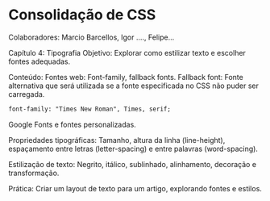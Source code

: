 # Consolidação de CSS

Colaboradores: Marcio Barcellos, Igor ...., Felipe...


Capítulo 4: Tipografia
Objetivo: Explorar como estilizar texto e escolher fontes adequadas.

Conteúdo:
Fontes web: Font-family, fallback fonts.
Fallback font: Fonte alternativa que será utilizada se a fonte especificada no CSS não puder ser carregada.
```html
font-family: "Times New Roman", Times, serif;
```

Google Fonts e fontes personalizadas.

Propriedades tipográficas: Tamanho, altura da linha (line-height), espaçamento entre letras (letter-spacing) e entre palavras (word-spacing).

Estilização de texto: Negrito, itálico, sublinhado, alinhamento, decoração e transformação.

Prática: Criar um layout de texto para um artigo, explorando fontes e estilos.
